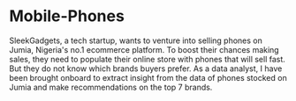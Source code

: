 # Mobile-Phones
SleekGadgets, a tech startup, wants to venture into selling phones on Jumia, Nigeria's no.1 ecommerce platform. To boost their chances making sales, they need to populate their online store with phones that will sell fast. But they do not know which brands buyers prefer. As a data analyst, I have been brought onboard to extract insight from the data of phones stocked on Jumia and make recommendations on the top 7 brands.

